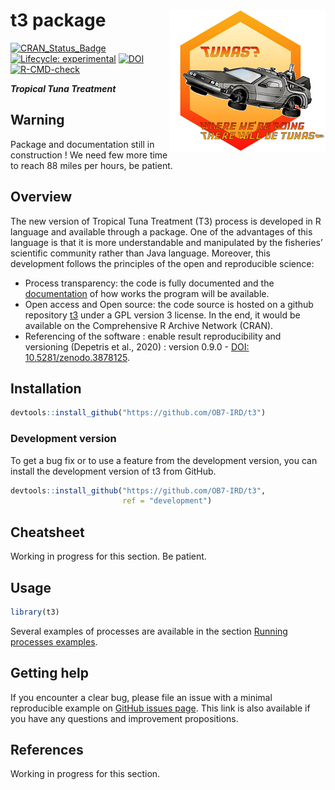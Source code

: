 
<!-- README.md is generated from README.Rmd. Please edit that file and click on Knit button at the end. -->

# t3 package <a href='https://ob7-ird.github.io/t3'><img src='man/figures/logo.png' align="right" /></a>

<!-- badges: start -->

[![CRAN_Status_Badge](https://www.r-pkg.org/badges/version/t3)](https://cran.r-project.org/package=t3)
[![Lifecycle:
experimental](https://img.shields.io/badge/lifecycle-experimental-orange.svg)](https://www.tidyverse.org/lifecycle/#experimental)
[![DOI](https://zenodo.org/badge/210599699.svg)](https://zenodo.org/badge/latestdoi/210599699)
[![R-CMD-check](https://github.com/OB7-IRD/t3/workflows/R-CMD-check/badge.svg)](https://github.com/OB7-IRD/t3/actions)
<!-- badges: end -->

***Tropical Tuna Treatment***

## Warning

Package and documentation still in construction ! We need few more time
to reach 88 miles per hours, be patient.

## Overview

The new version of Tropical Tuna Treatment (T3) process is developed in
R language and available through a package. One of the advantages of
this language is that it is more understandable and manipulated by the
fisheries’ scientific community rather than Java language. Moreover,
this development follows the principles of the open and reproducible
science:

- Process transparency: the code is fully documented and the
  [documentation](https://ob7-ird.github.io/t3) of how works the program
  will be available.
- Open access and Open source: the code source is hosted on a github
  repository [t3](https://github.com/OB7-IRD/t3/) under a GPL version 3
  license. In the end, it would be available on the Comprehensive R
  Archive Network (CRAN).
- Referencing of the software : enable result reproducibility and
  versioning (Depetris et al., 2020) : version 0.9.0 - [DOI:
  10.5281/zenodo.3878125](https://zenodo.org/badge/latestdoi/210599699).

## Installation

``` r
devtools::install_github("https://github.com/OB7-IRD/t3")
```

### Development version

To get a bug fix or to use a feature from the development version, you
can install the development version of t3 from GitHub.

``` r
devtools::install_github("https://github.com/OB7-IRD/t3",
                         ref = "development")
```

## Cheatsheet

Working in progress for this section. Be patient.

## Usage

``` r
library(t3)
```

Several examples of processes are available in the section [Running
processes
examples](https://ob7-ird.github.io/t3/articles/running_processes_examples.html).

## Getting help

If you encounter a clear bug, please file an issue with a minimal
reproducible example on [GitHub issues
page](https://github.com/OB7-IRD/t3/issues). This link is also available
if you have any questions and improvement propositions.

## References

Working in progress for this section.
